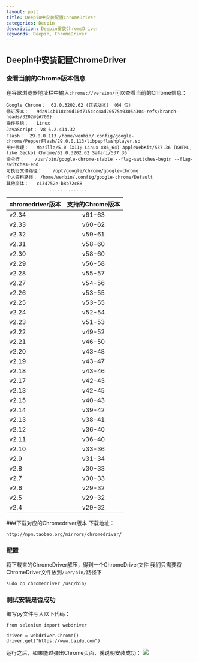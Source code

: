```yaml
---
layout: post
title: Deepin中安装配置ChromeDriver
categories: Deepin
description: Deepin安装ChromeDriver
keywords: Deepin, ChromeDriver
---
```


## Deepin中安装配置ChromeDriver

### 查看当前的Chrome版本信息
在谷歌浏览器地址栏中输入`chrome://version/`可以查看当前的Chrome信息：
```
Google Chrome：	62.0.3202.62 (正式版本) （64 位）
修订版本：	9da914b118cb0d10d715ccc4ad20575a0305a304-refs/branch-heads/3202@{#700}
操作系统：	Linux
JavaScript：	V8 6.2.414.32
Flash：	29.0.0.113 /home/wenbin/.config/google-chrome/PepperFlash/29.0.0.113/libpepflashplayer.so
用户代理：	Mozilla/5.0 (X11; Linux x86_64) AppleWebKit/537.36 (KHTML, like Gecko) Chrome/62.0.3202.62 Safari/537.36
命令行：	/usr/bin/google-chrome-stable --flag-switches-begin --flag-switches-end
可执行文件路径：	/opt/google/chrome/google-chrome
个人资料路径：	/home/wenbin/.config/google-chrome/Default
其他变体：	c134752e-b8b72c88  
                ..............
```

| chromedriver版本 | 支持的Chrome版本 |
| -------------- | :---------: |
| v2.34          |   v61-63    |
| v2.33          |   v60-62    |
| v2.32          |   v59-61    |
| v2.31          |   v58-60    |
| v2.30          |   v58-60    |
| v2.29          |   v56-58    |
| v2.28          |   v55-57    |
| v2.27          |   v54-56    |
| v2.26          |   v53-55    |
| v2.25          |   v53-55    |
| v2.24          |   v52-54    |
| v2.23          |   v51-53    |
| v2.22          |   v49-52    |
| v2.21          |   v46-50    |
| v2.20          |   v43-48    |
| v2.19          |   v43-47    |
| v2.18          |   v43-46    |
| v2.17          |   v42-43    |
| v2.13          |   v42-45    |
| v2.15          |   v40-43    |
| v2.14          |   v39-42    |
| v2.13          |   v38-41    |
| v2.12          |   v36-40    |
| v2.11          |   v36-40    |
| v2.10          |   v33-36    |
| v2.9           |   v31-34    |
| v2.8           |   v30-33    |
| v2.7           |   v30-33    |
| v2.6           |   v29-32    |
| v2.5           |   v29-32    |
| v2.4           |   v29-32    |


###下载对应的Chromedriver版本
下载地址：
```
http://npm.taobao.org/mirrors/chromedriver/
```

### 配置
将下载来的ChromeDriver解压，得到一个ChromeDriver文件
我们只需要将ChromeDriver文件放到``/uer/bin/``路径下
```
sudo cp chromedriver /usr/bin/
```
### 测试安装是否成功
编写py文件写入以下代码：
```
from selenium import webdriver

driver = webdriver.Chrome()
driver.get("https://www.baidu.com")
```
运行之后，如果能过弹出Chrome页面，就说明安装成功：
![](https://zuoandroid.github.io/images/Chrome.png)
